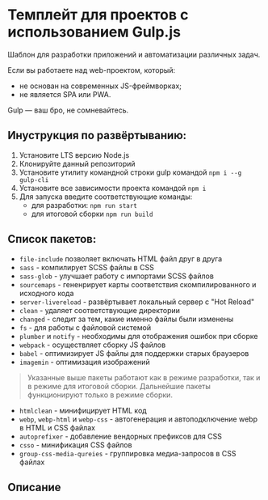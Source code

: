 # Темплейт для проектов с использованием Gulp.js

Шаблон для разработки приложений и автоматизации различных задач.

Если вы работаете над web-проектом, который:
- не основан на современных JS-фреймворках;
- не является SPA или PWA.

Gulp — ваш бро, не сомневайтесь.

## Инуструкция по развёртыванию:

1. Установите LTS версию Node.js
2. Клонируйте данный репозиторий
3. Установите утилиту командной строки gulp командой `npm i --g gulp-cli`
4. Установите все зависимости проекта командой `npm i`
5. Для запуска введите соответствующие команды:
   - для разработки: `npm run start`
   - для итоговой сборки `npm run build`

## Список пакетов:

- `file-include` позволяет включать HTML файл друг в друга
- `sass` - компилирует SCSS файлы в CSS
- `sass-glob` - улучшает работу с импортами SCSS файлов
- `sourcemaps` - гененрирует карты соответствия скомпилированного и исходного кода
- `server-livereload` - развёртывает локальный сервер с "Hot Reload"
- `clean` - удаляет соответствующие директории
- `changed` - следит за тем, какие именно файлы были изменены
- `fs` - для работы с файловой системой
- `plumber` и `notify` - необходимы для отображения ошибок при сборке
- `webpack` - осуществляет сборку JS файлов
- `babel` - оптимизирует JS файлы для поддержки старых браузеров
- `imagemin` - оптимизация изображений

> Указанные выше пакеты работают как в режиме разработки, так и в режиме для итоговой сборки. Дальнейшие пакеты функционируют только в режиме сборки.

- `htmlclean` - минифицирует HTML код
- `webp`, `webp-html` и `webp-css` - автогенерация и автоподключение webp в HTML и CSS файлах
- `autoprefixer` - добавление вендорных префиксов для CSS
- `csso` - минификация CSS файлов
- `group-css-media-qureies` - группировка медиа-запросов в CSS файлах

## Описание




